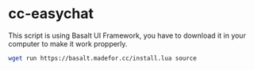 # cc-easychat

This script is using Basalt UI Framework, you have to download it in your computer to make it work propperly.

```sh
wget run https://basalt.madefor.cc/install.lua source
```